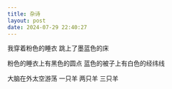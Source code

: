 ```yaml
---
title: 杂诗
layout: post
date: 2024-07-29 22:40:27
---
```

我穿着粉色的睡衣
跳上了墨蓝色的床

粉色的睡衣上有黑色的圆点
蓝色的被子上有白色的经纬线

大脑在外太空游荡
一只羊
两只羊
三只羊
